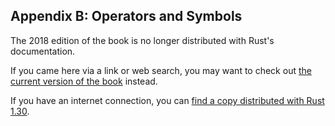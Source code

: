 ## Appendix B: Operators and Symbols

The 2018 edition of the book is no longer distributed with Rust's documentation.

If you came here via a link or web search, you may want to check out [the current
version of the book](../appendix-02-operators.md) instead.

If you have an internet connection, you can [find a copy distributed with
Rust
1.30](https://doc.rust-lang.org/1.30.0/book/2018-edition/appendix-02-operators.html).
